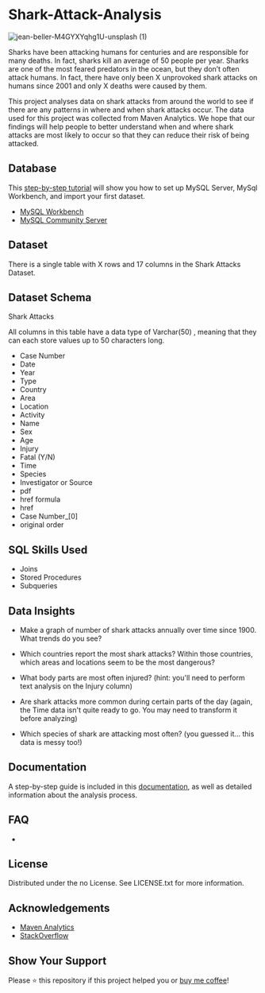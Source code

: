 # Shark-Attack-Analysis

 ![jean-beller-M4GYXYqhg1U-unsplash (1)](https://user-images.githubusercontent.com/105794651/193456782-f54b6b4e-9f8d-4ddc-9b45-d544a0fb4099.jpg)


Sharks have been attacking humans for centuries and are responsible for many deaths. In fact, sharks kill an average of 50 people per year. Sharks are one of the most feared predators in the ocean, but they don’t often attack humans. In fact, there have only been X unprovoked shark attacks on humans since 2001 and only X deaths were caused by them.

This project analyses data on shark attacks from around the world to see if there are any patterns in where and when shark attacks occur. The data used for this project was collected from Maven Analytics. We hope that our findings will help people to better understand  when and where shark attacks are most likely to occur so that they can reduce their risk of being attacked.  


## Database
This [step-by-step tutorial](lowcodedatagirl.medium.com) will show you how to set up MySQL Server, MySql Workbench, and import your first dataset.

- [MySQL Workbench](https://dev.mysql.com/downloads/workbench/)
- [MySQL Community Server](https://dev.mysql.com/downloads/mysql/)

## Dataset
There is a single table with X rows and 17 columns in the Shark Attacks Dataset. 

## Dataset Schema 
Shark Attacks

All columns in this table have a data type of Varchar(50) , meaning that they can each store values up to 50 characters long.

- Case Number             
- Date 
- Year 
- Type 
- Country 
- Area
- Location 
- Activity 
- Name
- Sex
- Age
- Injury
- Fatal (Y/N)
- Time
- Species
- Investigator or Source
- pdf 
- href formula
- href
- Case Number_[0]
- original order

## SQL Skills Used 

- Joins
- Stored Procedures
- Subqueries 


## Data Insights 

- Make a graph of number of shark attacks annually over time since 1900. What trends do you see?

- Which countries report the most shark attacks? Within those countries, which areas and locations seem to be the most dangerous?

- What body parts are most often injured? (hint: you'll need to perform text analysis on the Injury column)

- Are shark attacks more common during certain parts of the day (again, the Time data isn't quite ready to go. You may need to transform it before analyzing)

- Which species of shark are attacking most often? (you guessed it... this data is messy too!)

## Documentation


A step-by-step guide is included in this [documentation](lowcodedatagirl.medium.com), as well as detailed information about the analysis process.



## FAQ
- 

## License

Distributed under the no License. See LICENSE.txt for more information.
## Acknowledgements

- [Maven Analytics](https://app.mavenanalytics.io/login)
- [StackOverflow](https://stackoverflow.com/)


## Show Your Support
Please ⭐️ this repository if this project helped you or [buy me coffee]( https://www.buymeacoffee.com/lowcodedatagirl)!

